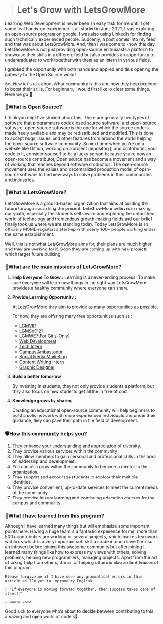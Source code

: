 > <h1><b>Let's Grow with LetsGrowMore</b></h1>

Learning Web Development is never been an easy task for me until I get some real hands-on experience. It all started in June 2021, I was exploring an open-source program on google, I was also using LinkedIn for finding such technically experienced people. Suddenly, a post comes into my feed and that was about LetsGrowMore. And, then I was come to know that day LetsGrowMore is not just providing open-source enthusiasts a platform to showcase their skills in a different field but also provides an opportunity to undergraduates to work together with them as an intern in various fields.

I grabbed the opportunity with both hands and applied and thus opening the gateway to the Open Source world!

So, Now let's talk about What community is this and how they help beginner to boost their skills. For beginners, I would first like to clear some things. Here we go 🚀

### **🤔What is Open Source?**

I think you might’ve studied about this. There are generally two types of software that programmers code closed source software, and open-source software. open-source software is the one for which the source code is made freely available and may be redistributed and modified. This is done to accept bugs, issues, and other features from around the world helping the open-source software community. So next time when you’re on a website like Github, working on a project (repository), and contributing your code to it, consider yourself to be a lucky person because you’re now an open-source contributor, Open source has become a movement and a way of working that reaches beyond software production. The open-source movement uses the values and decentralized production model of open-source software to find new ways to solve problems in their communities and industries.

### **🚀What is LetsGrowMore?**

LetsGrowMore is a ground-based organization that aims at building the future through nourishing the present. LetsGrowMore believes in making our youth, especially the students self-aware and exploring the untouched world of technology and tremendous growth-making fields and our belief finally took us where we are standing today. Today LetsGrowMore is an officially MSME-registered start-up with nearly 100+ people working under the same establishment.

Well, this is not what LetsGrowMore aims for, their plans are much higher and they are working for it. Soon they are coming up with new projects which target future building.

### **🎯What are the main missions of LetsGrowMore?**

1. **Help Everyone To Grow :**
   Learning is a never-ending process! To make sure everyone will learn new things in the right way LetsGrowMore provides a healthy community where everyone can share.
2. **Provide Learning Opportunity :**

   At LetsGrowMore they aim to provide as many opportunities as possible.

   For now, they are offering many free opportunities such as :

   - [LGMVIP](https://letsgrowmore.in/vip)
   - [LGMSoC'21](https://letsgrowmore.in/soc)
   - [LGMWEP(For Girls-Only)](https://forms.gle/vi5YgBREv5LQ6CMw9)
   - [Web Development](https://letsgrowmore.in/vip/)
   - [Tech Intern](https://letsgrowmore.in/vip/)
   - [Campus Ambassador](https://docs.google.com/forms/d/1kfEcNyxKit0Ib8xV5sU4c4KI2fY9JcK8DvYklfQuOz0/viewform?edit_requested=true)
   - [Social Media Marketing](https://docs.google.com/forms/d/1ZnAdbukXaTVj_S0sgn6PfJh1UwKlpX4tuD87mdRhO_8/viewform?edit_requested=true)
   - [Content Writing Intern](https://docs.google.com/forms/d/12VyIWPh3bmE8SfkhOy7JrYWZjclzCOP_Gp4Tn4zFVZo/viewform?edit_requested=true)
   - [Graphic Designer](https://docs.google.com/forms/d/e/1FAIpQLSdXeL_soItd5fFZQByZeQyaceYPbEJoSf5Hx2W9XmAo0_m_sg/viewform?usp=sf_link)

3. **Build a better tomorrow**

   By investing in students, they not only provide students a platform, but they also focus on how students get all the in free of cost.

4. **Knowledge grows by sharing**

   Creating an educational open-source community will help beginners to build a solid network with more experienced individuals and under their guidance, they can pave their path in the field of development.

### **🛡How this community helps you?**

1. They enhance your understanding and appreciation of diversity.
2. They provide various services within the community
3. They allow members to gain personal and professional skills in the area of leadership and development.
4. You can also grow within the community to become a mentor in the organization.
5. They support and encourage students to explore their multiple identities.
6. They provide convenient, up-to-date services to meet the current needs of the community.
7. They provide leisure learning and continuing education courses for the campus and community.

### **🧾What I have learned from this program?**

Although I have learned many things but will emphasize some important points here. Having a huge team is a fantastic experience for me, more than 500+ contributors are working on several projects, which invokes teamwork within us which is a very important soft skill a student much have I'm also an introvert before joining this awesome community but after joining I learned many things like how to express my views with others, solving problems, helping new programmers, managing projects. Apart from the art of taking help from others, the art of helping others is also a silent feature of this program.

`Please forgive me if I have done any grammatical errors in this article as I’m yet to improve my English.`

```
📢 “If everyone is moving forward together, then success takes care of itself.”

- Henry Ford
```

Good luck to everyone who’s about to decide between contributing to this amazing and open world of coders🙌
